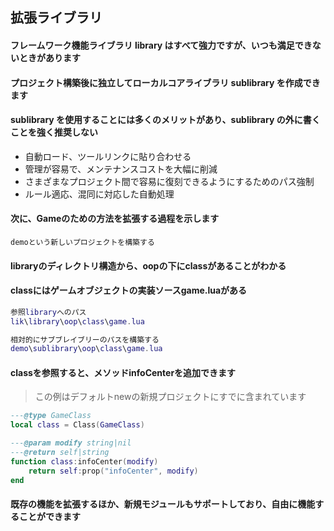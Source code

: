 ## 拡張ライブラリ

#### フレームワーク機能ライブラリ library はすべて強力ですが、いつも満足できないときがあります

#### プロジェクト構築後に独立してローカルコアライブラリ sublibrary を作成できます

#### sublibrary を使用することには多くのメリットがあり、sublibrary の外に書くことを強く推奨しない

* 自動ロード、ツールリンクに貼り合わせる
* 管理が容易で、メンテナンスコストを大幅に削減
* さまざまなプロジェクト間で容易に復刻できるようにするためのパス強制
* ルール適応、混同に対応した自動処理

#### 次に、Gameのための方法を拡張する過程を示します

```
demoという新しいプロジェクトを構築する
```

#### libraryのディレクトリ構造から、oopの下にclassがあることがわかる

#### classにはゲームオブジェクトの実装ソースgame.luaがある

```lua
参照libraryへのパス
lik\library\oop\class\game.lua

相対的にサブブレイブリーのパスを構築する
demo\sublibrary\oop\class\game.lua
```

#### classを参照すると、メソッドinfoCenterを追加できます

> この例はデフォルトnewの新規プロジェクトにすでに含まれています

```lua
---@type GameClass
local class = Class(GameClass)

---@param modify string|nil
---@return self|string
function class:infoCenter(modify)
    return self:prop("infoCenter", modify)
end
```

#### 既存の機能を拡張するほか、新規モジュールもサポートしており、自由に機能することができます
